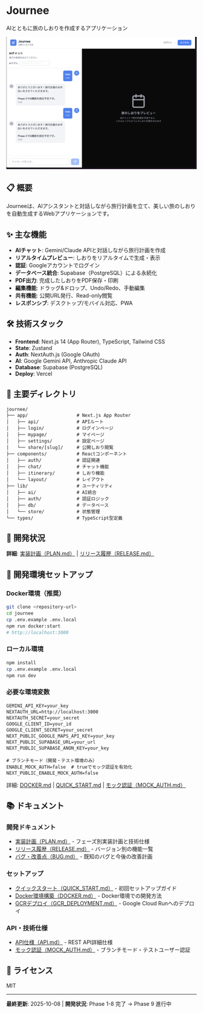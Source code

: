 # Journee

AIとともに旅のしおりを作成するアプリケーション

![](./images/toppage.png)

## 📋 概要

Journeeは、AIアシスタントと対話しながら旅行計画を立て、美しい旅のしおりを自動生成するWebアプリケーションです。

## ✨ 主な機能

- **AIチャット**: Gemini/Claude APIと対話しながら旅行計画を作成
- **リアルタイムプレビュー**: しおりをリアルタイムで生成・表示
- **認証**: Googleアカウントでログイン
- **データベース統合**: Supabase（PostgreSQL）による永続化
- **PDF出力**: 完成したしおりをPDF保存・印刷
- **編集機能**: ドラッグ&ドロップ、Undo/Redo、手動編集
- **共有機能**: 公開URL発行、Read-only閲覧
- **レスポンシブ**: デスクトップ/モバイル対応、PWA

## 🛠 技術スタック

- **Frontend**: Next.js 14 (App Router), TypeScript, Tailwind CSS
- **State**: Zustand
- **Auth**: NextAuth.js (Google OAuth)
- **AI**: Google Gemini API, Anthropic Claude API
- **Database**: Supabase (PostgreSQL)
- **Deploy**: Vercel

## 📂 主要ディレクトリ

```
journee/
├── app/                  # Next.js App Router
│   ├── api/              # APIルート
│   ├── login/            # ログインページ
│   ├── mypage/           # マイページ
│   ├── settings/         # 設定ページ
│   └── share/[slug]/     # 公開しおり閲覧
├── components/           # Reactコンポーネント
│   ├── auth/             # 認証関連
│   ├── chat/             # チャット機能
│   ├── itinerary/        # しおり機能
│   └── layout/           # レイアウト
├── lib/                  # ユーティリティ
│   ├── ai/               # AI統合
│   ├── auth/             # 認証ロジック
│   ├── db/               # データベース
│   └── store/            # 状態管理
└── types/                # TypeScript型定義
```

## 🚀 開発状況

**詳細**: [実装計画（PLAN.md）](./docs/PLAN.md) | [リリース履歴（RELEASE.md）](./docs/RELEASE.md)

## 🔧 開発環境セットアップ

### Docker環境（推奨）
```bash
git clone <repository-url>
cd journee
cp .env.example .env.local
npm run docker:start
# http://localhost:3000
```

### ローカル環境
```bash
npm install
cp .env.example .env.local
npm run dev
```

### 必要な環境変数
```env
GEMINI_API_KEY=your_key
NEXTAUTH_URL=http://localhost:3000
NEXTAUTH_SECRET=your_secret
GOOGLE_CLIENT_ID=your_id
GOOGLE_CLIENT_SECRET=your_secret
NEXT_PUBLIC_GOOGLE_MAPS_API_KEY=your_key
NEXT_PUBLIC_SUPABASE_URL=your_url
NEXT_PUBLIC_SUPABASE_ANON_KEY=your_key

# ブランチモード（開発・テスト環境のみ）
ENABLE_MOCK_AUTH=false  # trueでモック認証を有効化
NEXT_PUBLIC_ENABLE_MOCK_AUTH=false
```

詳細: [DOCKER.md](./DOCKER.md) | [QUICK_START.md](./docs/QUICK_START.md) | [モック認証（MOCK_AUTH.md）](./docs/MOCK_AUTH.md)

## 📚 ドキュメント

### 開発ドキュメント
- [実装計画（PLAN.md）](./docs/PLAN.md) - フェーズ別実装計画と技術仕様
- [リリース履歴（RELEASE.md）](./docs/RELEASE.md) - バージョン別の機能一覧
- [バグ・改善点（BUG.md）](./docs/BUG.md) - 既知のバグと今後の改善計画

### セットアップ
- [クイックスタート（QUICK_START.md）](./docs/QUICK_START.md) - 初回セットアップガイド
- [Docker環境構築（DOCKER.md）](./docs/DOCKER.md) - Docker環境での開発方法
- [GCRデプロイ（GCR_DEPLOYMENT.md）](./docs/GCR_DEPLOYMENT.md) - Google Cloud Runへのデプロイ

### API・技術仕様
- [API仕様（API.md）](./docs/API.md) - REST API詳細仕様
- [モック認証（MOCK_AUTH.md）](./docs/MOCK_AUTH.md) - ブランチモード・テストユーザー認証

## 📄 ライセンス

MIT

---

**最終更新**: 2025-10-08 | **開発状況**: Phase 1-8 完了 → Phase 9 進行中
